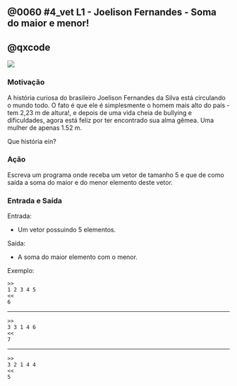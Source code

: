 ## @0060 #4_vet L1 - Joelison Fernandes - Soma do maior e menor!
## @qxcode

![](https://i.ytimg.com/vi/EpjIkZ7lInI/hqdefault.jpg)

### Motivação

A história curiosa do brasileiro Joelison Fernandes da Silva está circulando o mundo todo. O fato é que ele é simplesmente o homem mais alto do país - tem 2,23 m de altura!, e depois de uma vida cheia de bullying e dificuldades, agora está feliz por ter encontrado sua alma gêmea. Uma mulher de apenas 1.52 m.

Que história ein?

### Ação

Escreva um programa onde receba um vetor de tamanho 5 e que de como saída a soma do maior e do menor elemento deste vetor.

### Entrada e Saída

Entrada:

*   Um vetor possuindo 5 elementos.

Saída:

*   A soma do maior elemento com o menor.

Exemplo:

    >>
    1 2 3 4 5
    <<
    6
    

* * *

    >>
    3 3 1 4 6
    <<
    7
    

* * *

    >>
    3 2 1 4 4
    <<
    5